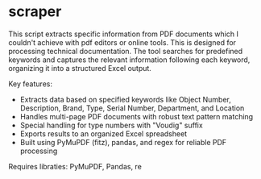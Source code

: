# scraper
This script extracts specific information from PDF documents which I couldn't achieve with pdf editors or online tools. This is designed for processing technical documentation. 
The tool searches for predefined keywords and captures the relevant information following each keyword, organizing it into a structured Excel output. 

Key features:

- Extracts data based on specified keywords like Object Number, Description, Brand, Type, Serial Number, Department, and Location
- Handles multi-page PDF documents with robust text pattern matching
- Special handling for type numbers with "Voudig" suffix
- Exports results to an organized Excel spreadsheet
- Built using PyMuPDF (fitz), pandas, and regex for reliable PDF processing

Requires libraties: PyMuPDF, Pandas, re
